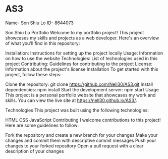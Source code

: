 # AS3

Name- Son Shiu Lo
ID- 8644073

Son Shiu Lo Portfolio
Welcome to my portfolio project! This project showcases my skills and projects as a web developer. Here's an overview of what you'll find in this repository:

Installation: Instructions for setting up the project locally
Usage: Information on how to use the website
Technologies: List of technologies used in this project
Contributing: Guidelines for contributing to the project
License: Information about the project's license
Installation
To get started with this project, follow these steps:

Clone the repository: git clone https://github.com/Nell30/AS3.git
Install dependencies: npm install
Start the development server: npm start
Usage
This project is a personal portfolio website that showcases my work and skills. You can view the live site at https://nell30.github.io/AS3/.

Technologies
This project was built using the following technologies:

HTML
CSS
JavaScript
Contributing
I welcome contributions to this project! Here are some guidelines to follow:

Fork the repository and create a new branch for your changes
Make your changes and commit them with descriptive commit messages
Push your changes to your forked repository
Open a pull request with a clear description of your changes
